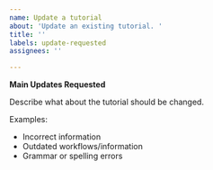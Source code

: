 ```yaml
---
name: Update a tutorial
about: 'Update an existing tutorial. '
title: ''
labels: update-requested
assignees: ''

---
```


**Main Updates Requested**

Describe what about the tutorial should be changed.

Examples:
- Incorrect information
- Outdated workflows/information
- Grammar or spelling errors
